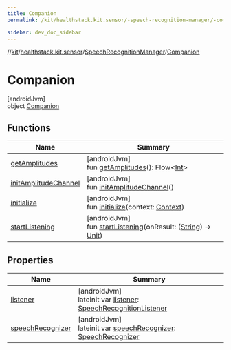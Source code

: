 ```yaml
---
title: Companion
permalink: /kit/healthstack.kit.sensor/-speech-recognition-manager/-companion/index.html

sidebar: dev_doc_sidebar
---
```

//[kit](../../../../index.html)/[healthstack.kit.sensor](../../index.html)/[SpeechRecognitionManager](../index.html)/[Companion](index.html)



# Companion



[androidJvm]\
object [Companion](index.html)



## Functions


| Name | Summary |
|---|---|
| [getAmplitudes](get-amplitudes.html) | [androidJvm]<br>fun [getAmplitudes](get-amplitudes.html)(): Flow&lt;[Int](https://kotlinlang.org/api/latest/jvm/stdlib/kotlin/-int/index.html)&gt; |
| [initAmplitudeChannel](init-amplitude-channel.html) | [androidJvm]<br>fun [initAmplitudeChannel](init-amplitude-channel.html)() |
| [initialize](initialize.html) | [androidJvm]<br>fun [initialize](initialize.html)(context: [Context](https://developer.android.com/reference/kotlin/android/content/Context.html)) |
| [startListening](start-listening.html) | [androidJvm]<br>fun [startListening](start-listening.html)(onResult: ([String](https://kotlinlang.org/api/latest/jvm/stdlib/kotlin/-string/index.html)) -&gt; [Unit](https://kotlinlang.org/api/latest/jvm/stdlib/kotlin/-unit/index.html)) |


## Properties


| Name | Summary |
|---|---|
| [listener](listener.html) | [androidJvm]<br>lateinit var [listener](listener.html): [SpeechRecognitionListener](../../-speech-recognition-listener/index.html) |
| [speechRecognizer](speech-recognizer.html) | [androidJvm]<br>lateinit var [speechRecognizer](speech-recognizer.html): [SpeechRecognizer](https://developer.android.com/reference/kotlin/android/speech/SpeechRecognizer.html) |


